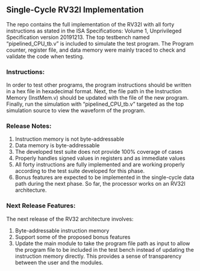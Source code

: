 ## Single-Cycle RV32I Implementation
The repo contains the full implementation of the RV32I with all forty instructions as stated in the ISA Specifications: Volume 1, Unprivileged Specification version 20191213. The top testbench 
named “pipelined_CPU_tb.v” is included to simulate the test program. The Program counter, register file, and data memory were mainly traced to check and validate the code when testing.

### Instructions:
In order to test other programs, the program instructions should be written in a hex file in hexadecimal format. Next, the file path in the Instruction Memory (InstMem.v) should be updated with the file of the new program. Finally, run the simulation with “pipelined_CPU_tb.v” targeted as the top simulation source to view the waveform of the program.

### Release Notes:
1. Instruction memory is not byte-addressable
2. Data memory is byte-addressable
3. The developed test suite does not provide 100% coverage of cases
4. Properly handles signed values in registers and as immediate values
5. All forty instructions are fully implemented and are working properly according to the test suite developed for this phase.
6. Bonus features are expected to be implemented in the single-cycle data path during the next phase. So far, the processor works on an RV32I architecture.

### Next Release Features:
The next release of the RV32 architecture involves:
1. Byte-addressable instruction memory
2. Support some of the proposed bonus features
3. Update the main module to take the program file path as input to allow the program file to be included in the test bench instead of updating the instruction memory directly. This provides a sense of transparency between the user and the modules.
